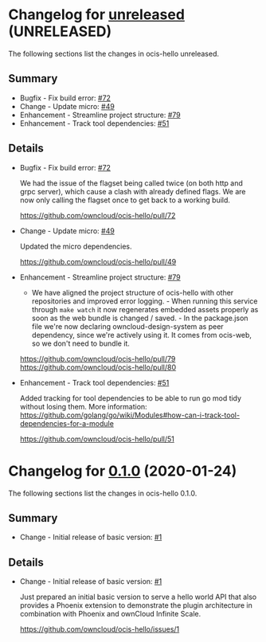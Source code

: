 # Changelog for [unreleased] (UNRELEASED)

The following sections list the changes in ocis-hello unreleased.

[unreleased]: https://github.com/owncloud/ocis-hello/compare/v0.1.0...master

## Summary

* Bugfix - Fix build error: [#72](https://github.com/owncloud/ocis-hello/pull/72)
* Change - Update micro: [#49](https://github.com/owncloud/ocis-hello/pull/49)
* Enhancement - Streamline project structure: [#79](https://github.com/owncloud/ocis-hello/pull/79)
* Enhancement - Track tool dependencies: [#51](https://github.com/owncloud/ocis-hello/pull/51)

## Details

* Bugfix - Fix build error: [#72](https://github.com/owncloud/ocis-hello/pull/72)

   We had the issue of the flagset being called twice (on both http and grpc server), which cause a
   clash with already defined flags. We are now only calling the flagset once to get back to a
   working build.

   https://github.com/owncloud/ocis-hello/pull/72


* Change - Update micro: [#49](https://github.com/owncloud/ocis-hello/pull/49)

   Updated the micro dependencies.

   https://github.com/owncloud/ocis-hello/pull/49


* Enhancement - Streamline project structure: [#79](https://github.com/owncloud/ocis-hello/pull/79)

   - We have aligned the project structure of ocis-hello with other repositories and improved
   error logging. - When running this service through `make watch` it now regenerates embedded
   assets properly as soon as the web bundle is changed / saved. - In the package.json file we're now
   declaring owncloud-design-system as peer dependency, since we're actively using it. It
   comes from ocis-web, so we don't need to bundle it.

   https://github.com/owncloud/ocis-hello/pull/79
   https://github.com/owncloud/ocis-hello/pull/80


* Enhancement - Track tool dependencies: [#51](https://github.com/owncloud/ocis-hello/pull/51)

   Added tracking for tool dependencies to be able to run go mod tidy without losing them. More
   information:
   https://github.com/golang/go/wiki/Modules#how-can-i-track-tool-dependencies-for-a-module

   https://github.com/owncloud/ocis-hello/pull/51

# Changelog for [0.1.0] (2020-01-24)

The following sections list the changes in ocis-hello 0.1.0.

[0.1.0]: https://github.com/owncloud/ocis-hello/compare/c43f3a33cb0b57d7e25ebc88c138d22e95f88cfe...v0.1.0

## Summary

* Change - Initial release of basic version: [#1](https://github.com/owncloud/ocis-hello/issues/1)

## Details

* Change - Initial release of basic version: [#1](https://github.com/owncloud/ocis-hello/issues/1)

   Just prepared an initial basic version to serve a hello world API that also provides a Phoenix
   extension to demonstrate the plugin architecture in combination with Phoenix and ownCloud
   Infinite Scale.

   https://github.com/owncloud/ocis-hello/issues/1

